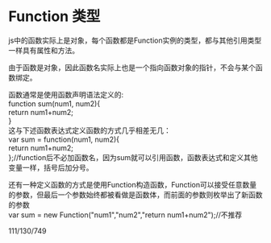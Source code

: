 # Function 类型 

js中的函数实际上是对象，每个函数都是Function实例的类型，都与其他引用类型一样具有属性和方法。  

由于函数是对象，因此函数名实际上也是一个指向函数对象的指针，不会与某个函数绑定。  

函数通常是使用函数声明语法定义的:  
function sum(num1, num2){  
    return num1+num2;  
}  
这与下述函数表达式定义函数的方式几乎相差无几：  
var sum = function(num1, num2){  
    return num1+num2;  
};//function后不必加函数名，因为sum就可以引用函数，函数表达式和定义其他变量一样，括号后加分号。  

还有一种定义函数的方式是使用Function构造函数，Function可以接受任意数量的参数，但最后一个参数始终都被看做是函数体，而前面的参数则枚举出了新函数的参数  
var sum = new Function("num1","num2","return num1+num2");//不推荐  

111/130/749

